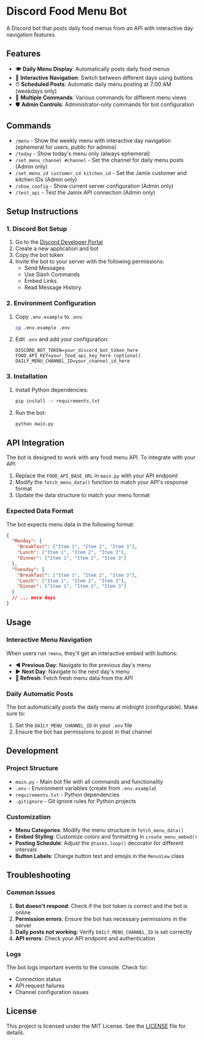 # Discord Food Menu Bot

A Discord bot that posts daily food menus from an API with interactive day navigation features.

## Features

- 🍽️ **Daily Menu Display**: Automatically posts daily food menus
- 🔄 **Interactive Navigation**: Switch between different days using buttons
- ⏰ **Scheduled Posts**: Automatic daily menu posting at 7:00 AM (weekdays only)
- 🎯 **Multiple Commands**: Various commands for different menu views
- 🛡️ **Admin Controls**: Administrator-only commands for bot configuration

## Commands

- `/menu` - Show the weekly menu with interactive day navigation (ephemeral for users, public for admins)
- `/today` - Show today's menu only (always ephemeral)
- `/set_menu_channel #channel` - Set the channel for daily menu posts (Admin only)
- `/set_menu_id customer_id kitchen_id` - Set the Jamix customer and kitchen IDs (Admin only)
- `/show_config` - Show current server configuration (Admin only)
- `/test_api` - Test the Jamix API connection (Admin only)

## Setup Instructions

### 1. Discord Bot Setup

1. Go to the [Discord Developer Portal](https://discord.com/developers/applications)
2. Create a new application and bot
3. Copy the bot token
4. Invite the bot to your server with the following permissions:
   - Send Messages
   - Use Slash Commands
   - Embed Links
   - Read Message History

### 2. Environment Configuration

1. Copy `.env.example` to `.env`:
   ```bash
   cp .env.example .env
   ```

2. Edit `.env` and add your configuration:
   ```env
   DISCORD_BOT_TOKEN=your_discord_bot_token_here
   FOOD_API_KEY=your_food_api_key_here (optional)
   DAILY_MENU_CHANNEL_ID=your_channel_id_here
   ```

### 3. Installation

1. Install Python dependencies:
   ```bash
   pip install -r requirements.txt
   ```

2. Run the bot:
   ```bash
   python main.py
   ```

## API Integration

The bot is designed to work with any food menu API. To integrate with your API:

1. Replace the `FOOD_API_BASE_URL` in `main.py` with your API endpoint
2. Modify the `fetch_menu_data()` function to match your API's response format
3. Update the data structure to match your menu format

### Expected Data Format

The bot expects menu data in the following format:

```json
{
  "Monday": {
    "Breakfast": ["Item 1", "Item 2", "Item 3"],
    "Lunch": ["Item 1", "Item 2", "Item 3"],
    "Dinner": ["Item 1", "Item 2", "Item 3"]
  },
  "Tuesday": {
    "Breakfast": ["Item 1", "Item 2", "Item 3"],
    "Lunch": ["Item 1", "Item 2", "Item 3"],
    "Dinner": ["Item 1", "Item 2", "Item 3"]
  }
  // ... more days
}
```

## Usage

### Interactive Menu Navigation

When users run `!menu`, they'll get an interactive embed with buttons:
- **◀️ Previous Day**: Navigate to the previous day's menu
- **▶️ Next Day**: Navigate to the next day's menu
- **🔄 Refresh**: Fetch fresh menu data from the API

### Daily Automatic Posts

The bot automatically posts the daily menu at midnight (configurable). Make sure to:
1. Set the `DAILY_MENU_CHANNEL_ID` in your `.env` file
2. Ensure the bot has permissions to post in that channel

## Development

### Project Structure

- `main.py` - Main bot file with all commands and functionality
- `.env` - Environment variables (create from `.env.example`)
- `requirements.txt` - Python dependencies
- `.gitignore` - Git ignore rules for Python projects

### Customization

- **Menu Categories**: Modify the menu structure in `fetch_menu_data()`
- **Embed Styling**: Customize colors and formatting in `create_menu_embed()`
- **Posting Schedule**: Adjust the `@tasks.loop()` decorator for different intervals
- **Button Labels**: Change button text and emojis in the `MenuView` class

## Troubleshooting

### Common Issues

1. **Bot doesn't respond**: Check if the bot token is correct and the bot is online
2. **Permission errors**: Ensure the bot has necessary permissions in the server
3. **Daily posts not working**: Verify `DAILY_MENU_CHANNEL_ID` is set correctly
4. **API errors**: Check your API endpoint and authentication

### Logs

The bot logs important events to the console. Check for:
- Connection status
- API request failures
- Channel configuration issues

## License

This project is licensed under the MIT License. See the [LICENSE](LICENSE) file for details.
